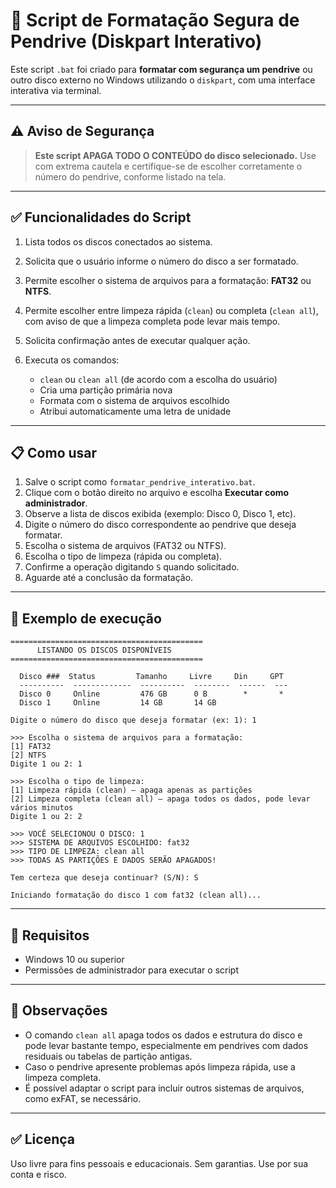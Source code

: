 # 🧼 Script de Formatação Segura de Pendrive (Diskpart Interativo)

Este script `.bat` foi criado para **formatar com segurança um pendrive** ou outro disco externo no Windows utilizando o `diskpart`, com uma interface interativa via terminal.

---

## ⚠️ Aviso de Segurança

> **Este script APAGA TODO O CONTEÚDO do disco selecionado.**
> Use com extrema cautela e certifique-se de escolher corretamente o número do pendrive, conforme listado na tela.

---

## ✅ Funcionalidades do Script

1. Lista todos os discos conectados ao sistema.
2. Solicita que o usuário informe o número do disco a ser formatado.
3. Permite escolher o sistema de arquivos para a formatação: **FAT32** ou **NTFS**.
4. Permite escolher entre limpeza rápida (`clean`) ou completa (`clean all`), com aviso de que a limpeza completa pode levar mais tempo.
5. Solicita confirmação antes de executar qualquer ação.
6. Executa os comandos:

   * `clean` ou `clean all` (de acordo com a escolha do usuário)
   * Cria uma partição primária nova
   * Formata com o sistema de arquivos escolhido
   * Atribui automaticamente uma letra de unidade

---

## 📋 Como usar

1. Salve o script como `formatar_pendrive_interativo.bat`.
2. Clique com o botão direito no arquivo e escolha **Executar como administrador**.
3. Observe a lista de discos exibida (exemplo: Disco 0, Disco 1, etc).
4. Digite o número do disco correspondente ao pendrive que deseja formatar.
5. Escolha o sistema de arquivos (FAT32 ou NTFS).
6. Escolha o tipo de limpeza (rápida ou completa).
7. Confirme a operação digitando `S` quando solicitado.
8. Aguarde até a conclusão da formatação.

---

## 🧪 Exemplo de execução

```text
===========================================
      LISTANDO OS DISCOS DISPONÍVEIS
===========================================

  Disco ###  Status         Tamanho     Livre     Din     GPT
  ----------  -------------  ----------  --------  ------  ---
  Disco 0     Online         476 GB      0 B        *       *
  Disco 1     Online         14 GB       14 GB

Digite o número do disco que deseja formatar (ex: 1): 1

>>> Escolha o sistema de arquivos para a formatação:
[1] FAT32
[2] NTFS
Digite 1 ou 2: 1

>>> Escolha o tipo de limpeza:
[1] Limpeza rápida (clean) — apaga apenas as partições
[2] Limpeza completa (clean all) — apaga todos os dados, pode levar vários minutos
Digite 1 ou 2: 2

>>> VOCÊ SELECIONOU O DISCO: 1
>>> SISTEMA DE ARQUIVOS ESCOLHIDO: fat32
>>> TIPO DE LIMPEZA: clean all
>>> TODAS AS PARTIÇÕES E DADOS SERÃO APAGADOS!

Tem certeza que deseja continuar? (S/N): S

Iniciando formatação do disco 1 com fat32 (clean all)...
```

---

## 🧰 Requisitos

* Windows 10 ou superior
* Permissões de administrador para executar o script

---

## 📎 Observações

* O comando `clean all` apaga todos os dados e estrutura do disco e pode levar bastante tempo, especialmente em pendrives com dados residuais ou tabelas de partição antigas.
* Caso o pendrive apresente problemas após limpeza rápida, use a limpeza completa.
* É possível adaptar o script para incluir outros sistemas de arquivos, como exFAT, se necessário.

---

## ✅ Licença

Uso livre para fins pessoais e educacionais. Sem garantias. Use por sua conta e risco.

